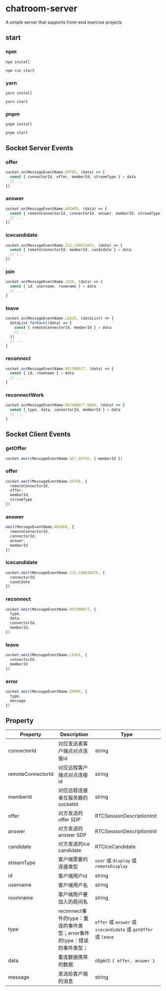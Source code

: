 # chatroom-server
A simple server that supports front-end exercise projects
## start
### npm
```shell
npm install

npm run start
```
### yarn
```shell
yarn install

yarn start
```
### pnpm
```shell
pnpm install

pnpm start
```
## Socket Server Events
### offer
```javascript
socket.on(MessageEventName.OFFER, (data) => {
  const { connectorId, offer, memberId, streamType } = data
  // ...
})
```
### answer
```javascript
socket.on(MessageEventName.ANSWER, (data) => {
  const { remoteConnectorId, connectorId, answer, memberId, streamType } = data
  // ...
})
```
### icecandidate
```javascript
socket.on(MessageEventName.ICE_CANDIDATE, (data) => {
  const { remoteConnectorId, memberId, candidate } = data
  // ...
})
```
### join
```javascript
socket.on(MessageEventName.JOIN, (data) => {
  const { id, username, roomname } = data
  // ...
}
```
### leave
```javascript
socket.on(MessageEventName.LEAVE, (dataList) => {
  dataList.forEach((data) => {
    const { remoteConnectorId, memberId } = data
    // ...
  })
  // ...
}
```
### reconnect
```javascript
socket.on(MessageEventName.RECONNECT, (data) => {
  const { id, roomname } = data
  // ...
}
```
### reconnectWork
```javascript
socket.on(MessageEventName.RECONNECT_WORK, (data) => {
  const { type, data, connectorId, memberId } = data
  // ...
}
```
## Socket Client Events
### getOffer
```javascript
socket.emit(MessageEventName.GET_OFFER, { memberId })
```
### offer
```javascript
socket.emit(MessageEventName.OFFER, {
  remoteConnectorId,
  offer,
  memberId,
  streamType
})
```
### answer
```javascript
emit(MessageEventName.ANSWER, {
  remoteConnectorId,
  connectorId,
  answer,
  memberId
})
```
### icecandidate
```javascript
socket.emit(MessageEventName.ICE_CANDIDATE, {
  connectorId,
  candidate
})
```
### reconnect
```javascript
socket.emit(MessageEventName.RECONNECT, {
  type,
  data,
  connectorId,
  memberId,
})
```
### leave
```javascript
socket.emit(MessageEventName.LEAVE, {
  connectorId,
  memberId
})
```
### error
```javascript
socket.emit(MessageEventName.ERROR, {
  type,
  message
})
```
## Property
| Property    | Description | Type |
| ----------- | ----------- | ---- |
| connectorId | 对应发送者客户端点对点连接id | string |
| remoteConnectorId | 对应远程客户端点对点连接id | string |
| memberId | 对应远程连接者在服务器的socketId | string |
| offer | 对方发送的offer SDP | RTCSessionDescriptionInit |
| answer | 对方发送的answer SDP | RTCSessionDescriptionInit |
| candidate | 对方发送的ice candidate | RTCIceCandidate |
| streamType | 客户端需要的连接类型 | `user` 或 `display` 或 `remoteDisplay` |
| id | 客户端用户id | string |
| username | 客户端用户名 | string |
| roomname | 客户端用户要加入的房间名 | string |
| type | reconnect事件的type：重连的事件类型；error事件的type：错误的事件类型； | `offer` 或 `answer` 或 `icecandidate` 或 `getOffer` 或 `leave` |
| data | 重连数据携带的数据 | object: `{ offer, answer }` |
| message | 发送给客户端的消息 | string |